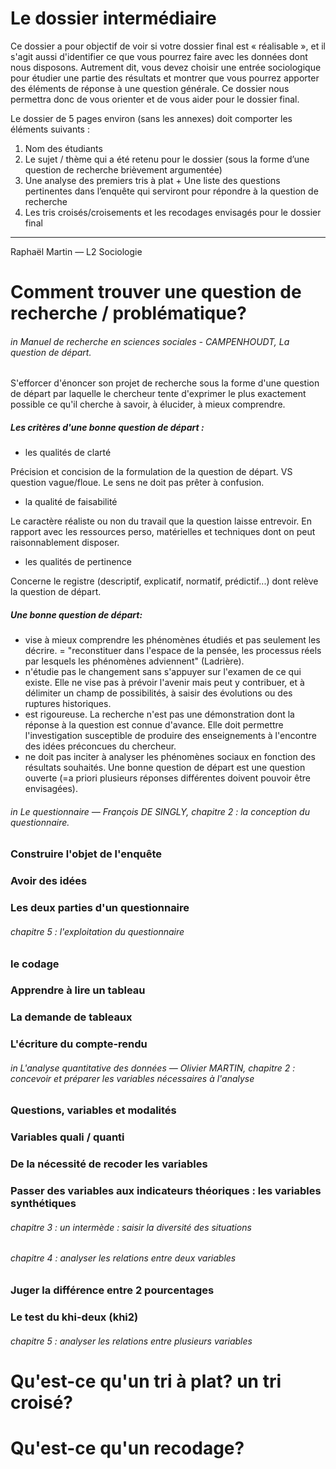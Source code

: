 # Le dossier intermédiaire

Ce dossier a pour objectif de voir si votre dossier final est « réalisable », et il s'agit aussi d'identifier ce que vous pourrez faire avec les données dont nous disposons. Autrement dit, vous devez choisir une entrée sociologique pour étudier une partie des résultats et montrer que vous pourrez apporter des éléments de réponse à une question générale. Ce dossier nous permettra donc de vous orienter et de vous aider pour le dossier final.

Le dossier de 5 pages environ \(sans les annexes\) doit comporter les éléments suivants :

1. Nom des étudiants  
2. Le sujet / thème qui a été retenu pour le dossier \(sous la forme d’une question de recherche brièvement argumentée\)  
3. Une analyse des premiers tris à plat + Une liste des questions pertinentes dans l’enquête qui serviront pour répondre à la question de recherche  
4. Les tris croisés/croisements et les recodages envisagés pour le dossier final

---

Raphaël Martin — L2 Sociologie

# Comment trouver une question de recherche / problématique?

###### _in_ Manuel de recherche en sciences sociales - CAMPENHOUDT, La question de départ.

S'efforcer d'énoncer son projet de recherche sous la forme d'une question de départ par laquelle le chercheur tente d'exprimer le plus exactement possible ce qu'il cherche à savoir, à élucider, à mieux comprendre.

##### Les critères d'une bonne question de départ :

* les qualités de clarté

Précision et concision de la formulation de la question de départ. VS question vague/floue. Le sens ne doit pas prêter à confusion.

* la qualité de faisabilité

Le caractère réaliste ou non du travail que la question laisse entrevoir. En rapport avec les ressources perso, matérielles et techniques dont on peut raisonnablement disposer.

* les qualités de pertinence

Concerne le registre \(descriptif, explicatif, normatif, prédictif...\) dont relève la question de départ.

##### Une bonne question de départ:

* vise à mieux comprendre les phénomènes étudiés et pas seulement les décrire. = "reconstituer dans l'espace de la pensée, les processus réels par lesquels les phénomènes adviennent" \(Ladrière\).
* n'étudie pas le changement sans s'appuyer sur l'examen de ce qui existe. Elle ne vise pas à prévoir l'avenir mais peut y contribuer, et à délimiter un champ de possibilités, à saisir des évolutions ou des ruptures historiques.
* est rigoureuse. La recherche n'est pas une démonstration dont la réponse à la question est connue d'avance. Elle doit permettre l'investigation susceptible de produire des enseignements à l'encontre des idées préconcues du chercheur.
* ne doit pas inciter à analyser les phénomènes sociaux en fonction des résultats souhaités. Une bonne question de départ est une question ouverte \(=a priori plusieurs réponses différentes doivent pouvoir être envisagées\).

###### _in_ Le questionnaire — François DE SINGLY, chapitre 2 : la conception du questionnaire.

### Construire l'objet de l'enquête

### Avoir des idées

### Les deux parties d'un questionnaire

###### chapitre 5 : l'exploitation du questionnaire

### le codage

### Apprendre à lire un tableau

### La demande de tableaux

### L'écriture du compte-rendu

###### in L'analyse quantitative des données — Olivier MARTIN, chapitre 2 : concevoir et préparer les variables nécessaires à l'analyse

### Questions, variables et modalités

### Variables quali / quanti

### De la nécessité de recoder les variables

### Passer des variables aux indicateurs théoriques : les variables synthétiques

###### chapitre 3 : un intermède : saisir la diversité des situations

###### chapitre 4 : analyser les relations entre deux variables

### Juger la différence entre 2 pourcentages

### Le test du khi-deux \(khi2\)

###### chapitre 5 : analyser les relations entre plusieurs variables

# Qu'est-ce qu'un tri à plat? un tri croisé?

# Qu'est-ce qu'un recodage?



